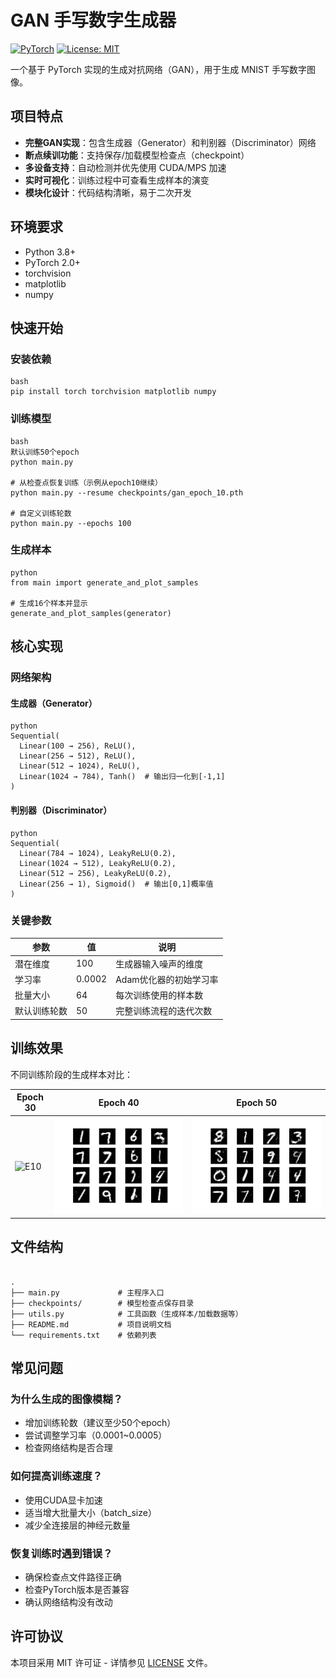 
# GAN 手写数字生成器

[![PyTorch](https://img.shields.io/badge/PyTorch-1.13+-EE4C2C.svg)](https://pytorch.org)
[![License: MIT](https://img.shields.io/badge/License-MIT-yellow.svg)](https://opensource.org/licenses/MIT)

一个基于 PyTorch 实现的生成对抗网络（GAN），用于生成 MNIST 手写数字图像。

## 项目特点
- **完整GAN实现**：包含生成器（Generator）和判别器（Discriminator）网络
- **断点续训功能**：支持保存/加载模型检查点（checkpoint）
- **多设备支持**：自动检测并优先使用 CUDA/MPS 加速
- **实时可视化**：训练过程中可查看生成样本的演变
- **模块化设计**：代码结构清晰，易于二次开发

## 环境要求
- Python 3.8+
- PyTorch 2.0+
- torchvision
- matplotlib
- numpy

## 快速开始

### 安装依赖
```
bash
pip install torch torchvision matplotlib numpy
```
### 训练模型
```
bash
默认训练50个epoch
python main.py

# 从检查点恢复训练（示例从epoch10继续）
python main.py --resume checkpoints/gan_epoch_10.pth

# 自定义训练轮数
python main.py --epochs 100
```
### 生成样本
```
python
from main import generate_and_plot_samples

# 生成16个样本并显示
generate_and_plot_samples(generator)
```
## 核心实现

### 网络架构

#### 生成器（Generator）
```
python
Sequential(
  Linear(100 → 256), ReLU(),
  Linear(256 → 512), ReLU(),
  Linear(512 → 1024), ReLU(),
  Linear(1024 → 784), Tanh()  # 输出归一化到[-1,1]
)
```
#### 判别器（Discriminator）
```
python
Sequential(
  Linear(784 → 1024), LeakyReLU(0.2),
  Linear(1024 → 512), LeakyReLU(0.2),
  Linear(512 → 256), LeakyReLU(0.2),
  Linear(256 → 1), Sigmoid()  # 输出[0,1]概率值
)
```
### 关键参数
| 参数               | 值       | 说明                       |
|--------------------|----------|---------------------------|
| 潜在维度           | 100      | 生成器输入噪声的维度        |
| 学习率             | 0.0002   | Adam优化器的初始学习率      |
| 批量大小           | 64       | 每次训练使用的样本数        |
| 默认训练轮数       | 50       | 完整训练流程的迭代次数      |

## 训练效果
不同训练阶段的生成样本对比：

| Epoch 30          | Epoch 40          | Epoch 50          |
|-------------------|-------------------|-------------------|
| ![E10](assets/epoch10.png) | ![E30](https://github.com/meltsama/gan/blob/fe42bfb4c6b9cd4bb02858d23d5706341df52f03/Epoch_40.png) | ![E50](https://github.com/meltsama/gan/blob/e5ff58d2979206819be977ff25af6e994a3232ac/Epoch_50.png) |

## 文件结构
```

.
├── main.py             # 主程序入口
├── checkpoints/        # 模型检查点保存目录
├── utils.py            # 工具函数（生成样本/加载数据等）
├── README.md           # 项目说明文档
└── requirements.txt    # 依赖列表
```
## 常见问题

### 为什么生成的图像模糊？
- 增加训练轮数（建议至少50个epoch）
- 尝试调整学习率（0.0001~0.0005）
- 检查网络结构是否合理

### 如何提高训练速度？
- 使用CUDA显卡加速
- 适当增大批量大小（batch_size）
- 减少全连接层的神经元数量

### 恢复训练时遇到错误？
- 确保检查点文件路径正确
- 检查PyTorch版本是否兼容
- 确认网络结构没有改动

## 许可协议
本项目采用 MIT 许可证 - 详情参见 [LICENSE](LICENSE) 文件。


 

